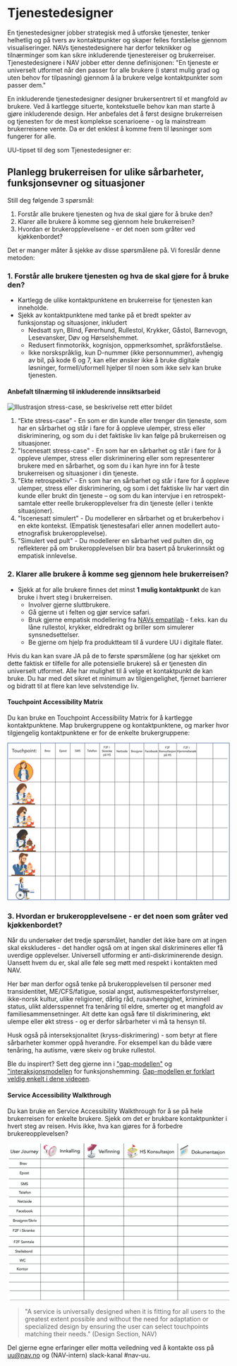 # Tjenestedesigner
<p class="typo-ingress">En tjenestedesigner jobber strategisk med å utforske tjenester, tenker helhetlig og på tvers av kontaktpunkter og skaper felles forståelse gjennom visualiseringer. NAVs tjenestedesignere har derfor teknikker og tilnærminger som kan sikre inkluderende tjenestereiser og brukerreiser. Tjenestedesignere i NAV jobber etter denne definisjonen: "En tjeneste er universelt utformet når den passer for alle brukere (i størst mulig grad og uten behov for tilpasning) gjennom å la brukere velge kontaktpunkter som passer dem."</p>

En inkluderende tjenestedesigner designer brukersentrert til et mangfold av brukere. Ved å kartlegge situerte, kontekstuelle behov kan man starte å gjøre inkluderende design. Her anbefales det å først designe brukerreisen og tjenesten for de mest komplekse scenarioene - og la mainstream brukerreisene vente. Da er det enklest å komme frem til løsninger som fungerer for alle.

UU-tipset til deg som Tjenestedesigner er:
## Planlegg brukerreisen for ulike sårbarheter, funksjonsevner og situasjoner
Still deg følgende 3 spørsmål:
1. Forstår alle brukere tjenesten og hva de skal gjøre for å bruke den? 
2. Klarer alle brukere å komme seg gjennom hele brukerreisen? 
3. Hvordan er brukeropplevelsene - er det noen som gråter ved kjøkkenbordet?

Det er manger måter å sjekke av disse spørsmålene på. Vi foreslår denne metoden:

### 1. Forstår alle brukere tjenesten og hva de skal gjøre for å bruke den? 
* Kartlegg de ulike kontaktpunktene en brukerreise for tjenesten kan inneholde. 
* Sjekk av kontaktpunktene med tanke på et bredt spekter av funksjonstap og situasjoner, inkludert 
  - Nedsatt syn, Blind, Førerhund, Rullestol, Krykker, Gåstol, Barnevogn, Lesevansker, Døv og Hørselshemmet.
  - Redusert finmotorikk, kognisjon, oppmerksomhet, språkforståelse.
  - Ikke norskspråklig, kun D-nummer (ikke personnummer), avhengig av bil, på kode 6 og 7, kan eller ønsker ikke å bruke digitale løsninger, formell/uformell hjelper til noen som ikke selv kan bruke tjenesten.

#### Anbefalt tilnærming til inkluderende innsiktsarbeid

![Illustrasjon stress-case, se beskrivelse rett etter bildet](https://github.com/navikt/universell-utforming/blob/master/hvordan-faa-det-til/tips-etter-rolle/innsiktsrekkef%C3%B8lge.png)

1. “Ekte stress-case” - En som er din kunde eller trenger din tjeneste, som har en sårbarhet og står i fare for å oppleve ulemper, stress eller diskriminering, og som du i det faktiske liv kan følge på brukerreisen og situasjoner. 
2. "Iscenesatt stress-case" - En som har en sårbarhet og står i fare for å oppleve ulemper, stress eller diskriminering eller som representerer brukere med en sårbarhet, og som du i kan hyre inn for å teste brukerreisen og situasjoner i din tjeneste. 
3. "Ekte retrospektiv" - En som har en sårbarhet og står i fare for å oppleve ulemper, stress eller diskriminering, og som i det faktiske liv har vært din kunde eller brukt din tjeneste – og som du kan intervjue i en retrospekt-samtale etter reelle brukeropplevelser fra din tjeneste (eller i tenkte situasjoner).
4. "Iscenesatt simulert" - Du modellerer en sårbarhet og et brukerbehov i en ekte kontekst. (Empatisk tjenestesafari eller annen modellert auto-etnografisk brukeropplevelse).
5. "Simulert ved pult" - Du modellerer en sårbarhet ved pulten din, og reflekterer på om brukeropplevelsen blir bra basert på brukerinnsikt og empatisk innlevelse.


### 2. Klarer alle brukere å komme seg gjennom hele brukerreisen? 
*  Sjekk at for alle brukere finnes det minst __1 mulig kontaktpunkt__ de kan bruke i hvert steg i brukerreisen. 
   - Involver gjerne sluttbrukere. 
   - Gå gjerne ut i felten og gjør service safari. 
   - Bruk gjerne empatisk modellering fra [NAVs empatilab](/hvordan-faa-det-til/UU-testing/empatilab.md) - f.eks. kan du låne rullestol, krykker, eldredrakt og briller som simulerer synsnedsettelser.
   - Be gjerne om hjelp fra produktteam til å vurdere UU i digitale flater.

Hvis du kan kan svare JA på de to første spørsmålene (og har sjekket om dette faktisk er tilfelle for alle potensielle brukere) så er tjenesten din universelt utformet. Alle har mulighet til å velge et kontaktpunkt de kan bruke. Du har med det sikret et minimum av tilgjengelighet, fjernet barrierer og bidratt til at flere kan leve selvstendige liv.

#### Touchpoint Accessibility Matrix
Du kan bruke en Touchpoint Accessibility Matrix for å kartlegge kontaktpunktene. Map brukergruppene og kontaktpunktene, og marker hvor tilgjengelig kontaktpunktene er for de enkelte brukergruppene:

![Touchpoint Accessibility Matrix](/hvordan-faa-det-til/tips-etter-rolle/touchpointaccessibilitymatrix1.png)


### 3. Hvordan er brukeropplevelsene - er det noen som gråter ved kjøkkenbordet?
Når du undersøker det tredje spørsmålet, handler det ikke bare om at ingen skal ekskluderes - det handler også om at ingen skal diskrimineres eller få uverdige opplevelser. Universell utforming er anti-diskriminerende design. Uansett hvem du er, skal alle føle seg møtt med respekt i kontakten med NAV.

Her bør man derfor også tenke på brukeropplevelsen til personer med transidentitet, ME/CFS/fatigue, sosial angst, autismespekterforstyrrelser, ikke-norsk kultur, ulike religioner, dårlig råd, rusavhengighet, kriminell status, ulikt aldersspennet fra tenåring til eldre, smerter og et mangfold av familiesammensetninger. Alt dette kan også føre til diskriminering, økt ulempe eller økt stress - og er derfor sårbarheter vi må ta hensyn til.

Husk også på interseksjonalitet (kryss-diskrimering) - som betyr at flere sårbarheter kommer oppå hverandre. For eksempel kan du både være tenåring, ha autisme, være skeiv og bruke rullestol.

Ble du inspirert? Sett deg gjerne inn i ["gap-modellen"](https://snl.no/gap-modellen) og ["interaksjonsmodellen](http://www.inclusivedesigntoolkit.com/UCframework/framework.html) for funksjonshemming. [Gap-modellen er forklart veldig enkelt i dene videoen](https://www.youtube.com/embed/zl53ownJU1c). 

#### Service Accessibility Walkthrough
Du kan bruke en Service Accessibility Walkthrough for å se på hele brukerreisen for enkelte brukere. Sjekk om det er brukbare kontaktpunkter i hvert steg av reisen. Hvis ikke, hva kan gjøres for å forbedre brukereopplevelsen?

![Service Accessibility Walkthrough](/hvordan-faa-det-til/tips-etter-rolle/walkthrough1.png)

> "A service is universally designed when it is fitting for all users to the greatest extent possible and without the need for adaptation or specialized design by ensuring the user can select touchpoints matching their needs." (Design Section, NAV)

Del gjerne egne erfaringer eller motta veiledning ved å kontakte oss på uu@nav.no og (NAV-intern) slack-kanal #nav-uu.
